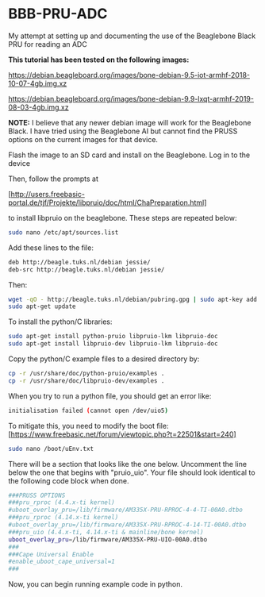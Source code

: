 # BBB-PRU-ADC
My attempt at setting up and documenting the use of the Beaglebone Black PRU for reading an ADC

__This tutorial has been tested on the following images:__

https://debian.beagleboard.org/images/bone-debian-9.5-iot-armhf-2018-10-07-4gb.img.xz

https://debian.beagleboard.org/images/bone-debian-9.9-lxqt-armhf-2019-08-03-4gb.img.xz

__NOTE:__ I believe that any newer debian image will work for the Beaglebone Black. I have tried using the Beaglebone AI but cannot find the PRUSS options on the current images for that device.

Flash the image to an SD card and install on the Beaglebone. Log in to the device

Then, follow the prompts at

[http://users.freebasic-portal.de/tjf/Projekte/libpruio/doc/html/ChaPreparation.html]

to install libpruio on the beaglebone. These steps are repeated below:

```bash
sudo nano /etc/apt/sources.list
```

Add these lines to the file:

```bash
deb http://beagle.tuks.nl/debian jessie/
deb-src http://beagle.tuks.nl/debian jessie/
```

Then:

```bash
wget -qO - http://beagle.tuks.nl/debian/pubring.gpg | sudo apt-key add -
sudo apt-get update
```

To install the python/C libraries:

```bash
sudo apt-get install python-pruio libpruio-lkm libpruio-doc
sudo apt-get install libpruio-dev libpruio-lkm libpruio-doc
```

Copy the python/C example files to a desired directory by:

```bash
cp -r /usr/share/doc/python-pruio/examples .
cp -r /usr/share/doc/libpruio-dev/examples .
```

When you try to run a python file, you should get an error like:

```bash
initialisation failed (cannot open /dev/uio5)
```

To mitigate this, you need to modify the boot file:
[https://www.freebasic.net/forum/viewtopic.php?t=22501&start=240]

```bash
sudo nano /boot/uEnv.txt
```

There will be a section that looks like the one below. Uncomment the line below the one that begins with "pruio_uio". Your file should look identical to the following code block when done.

```bash
###PRUSS OPTIONS
###pru_rproc (4.4.x-ti kernel)
#uboot_overlay_pru=/lib/firmware/AM335X-PRU-RPROC-4-4-TI-00A0.dtbo
###pru_rproc (4.14.x-ti kernel)
#uboot_overlay_pru=/lib/firmware/AM335X-PRU-RPROC-4-14-TI-00A0.dtbo
###pru_uio (4.4.x-ti, 4.14.x-ti & mainline/bone kernel)
uboot_overlay_pru=/lib/firmware/AM335X-PRU-UIO-00A0.dtbo
###
###Cape Universal Enable
#enable_uboot_cape_universal=1
###
```

Now, you can begin running example code in python.
